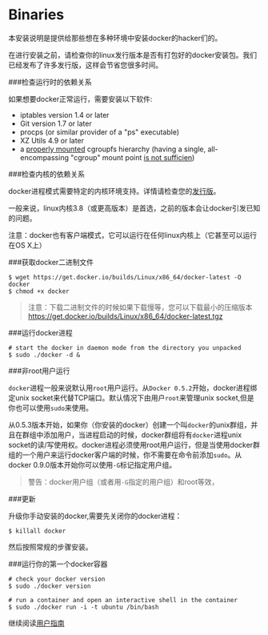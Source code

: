 Binaries
===

本安装说明是提供给那些想在多种环境中安装docker的hacker们的。

在进行安装之前，请检查你的linux发行版本是否有打包好的docker安装包。我们已经发布了许多发行版，这样会节省您很多时间。

###检查运行时的依赖关系

如果想要docker正常运行，需要安装以下软件:

- iptables version 1.4 or later
- Git version 1.7 or later
- procps (or similar provider of a "ps" executable)
- XZ Utils 4.9 or later
- a [properly mounted](https://github.com/tianon/cgroupfs-mount/blob/master/cgroupfs-mount) cgroupfs hierarchy (having a single, all-encompassing "cgroup" mount point [is not sufficien](https://github.com/docker/docker/issues/3485))

###检查内核的依赖关系

docker进程模式需要特定的内核环境支持。详情请检查您的[发行版](../SUMMARY.md)。

一般来说，linux内核3.8（或更高版本）是首选，之前的版本会让docker引发已知的问题。


注意：docker也有客户端模式，它可以运行在任何linux内核上（它甚至可以运行在OS X上）

###获取docker二进制文件

	$ wget https://get.docker.io/builds/Linux/x86_64/docker-latest -O docker
	$ chmod +x docker

>注意：下载二进制文件的时候如果下载慢等，您可以下载最小的压缩版本
>https://get.docker.io/builds/Linux/x86_64/docker-latest.tgz

###运行docker进程

	# start the docker in daemon mode from the directory you unpacked
	$ sudo ./docker -d &

###非root用户运行


`docker`进程一般来说默认用`root`用户运行。从`Docker 0.5.2`开始，docker进程绑定unix socket来代替TCP端口。默认情况下由用户`root`来管理unix socket,但是你也可以使用`sudo`来使用。

从0.5.3版本开始，如果你（你安装的docker）创建一个叫`docker`的unix群组，并且在群组中添加用户，当进程启动的时候，docker群组将有`docker`进程unix socket的读/写使用权。docker进程必须使用root用户运行，但是当使用docker群组的一个用户来运行docker客户端的时候，你不需要在命令前添加`sudo`。从docker 0.9.0版本开始你可以使用`-G`标记指定用户组。

>警告：docker用户组（或者用`-G`指定的用户组）和root等效，

###更新

升级你手动安装的docker,需要先关闭你的docker进程：

	$ killall docker

然后按照常规的步骤安装。

###运行你的第一个docker容器

	# check your docker version
	$ sudo ./docker version
	
	# run a container and open an interactive shell in the container
	$ sudo ./docker run -i -t ubuntu /bin/bash

继续阅读[用户指南](../userguide/README.md)